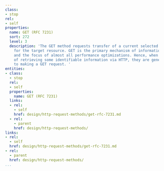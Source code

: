 ```yaml
---
class:
- stop
rel:
- self
properties:
  name: GET (RFC 7231)
  sort: 272
  level: 3
  description: 'The GET method requests transfer of a current selected representation
    for the target resource. GET is the primary mechanism of information retrieval
    and the focus of almost all performance optimizations. Hence, when people speak
    of retrieving some identifiable information via HTTP, they are generally referring
    to making a GET request. '
entities:
- class:
  - stop
  rel:
  - self
  properties:
    name: GET (RFC 7231)
  links:
  - rel:
    - self
    href: design/http-request-methods/get-rfc-7231.md
  - rel:
    - parent
    href: design/http-request-methods/
links:
- rel:
  - self
  href: design/http-request-methods/get-rfc-7231.md
- rel:
  - parent
  href: design/http-request-methods/
...
```

